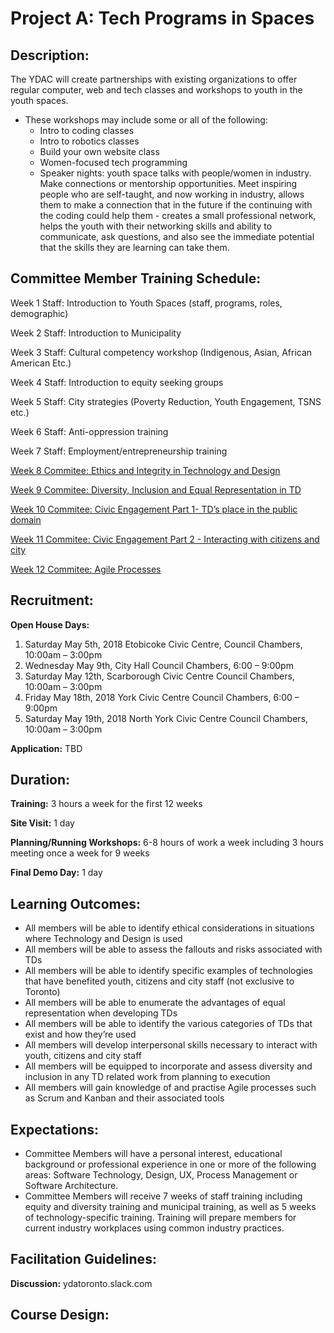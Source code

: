 # Project A:  Tech Programs in Spaces

## Description: 
The YDAC will create partnerships with existing organizations to offer regular computer, web and tech classes and workshops to youth in the youth spaces. 
- These workshops may include some or all of the following: 
    - Intro to coding classes
    - Intro to robotics classes
    - Build your own website class
    - Women-focused tech programming
    - Speaker nights: youth space talks with people/women in industry. Make connections or mentorship opportunities. Meet inspiring people who are self-taught, and now working in industry, allows them to make a connection that in the future if the continuing with the coding could help them - creates a small professional network, helps the youth with their networking skills and ability to communicate, ask questions, and also see the immediate potential that the skills they are learning can take them. 

## Committee Member Training Schedule: 
Week 1 Staff: Introduction to Youth Spaces (staff, programs, roles, demographic)

Week 2 Staff: Introduction to Municipality

Week 3 Staff: Cultural competency workshop (Indigenous, Asian, African American Etc.)

Week 4 Staff: Introduction to equity seeking groups

Week 5 Staff: City strategies (Poverty Reduction, Youth Engagement, TSNS etc.)

Week 6 Staff: Anti-oppression training

Week 7 Staff: Employment/entrepreneurship training

[Week 8 Commitee: Ethics and Integrity in Technology and Design](../Training/exercise-1.md)

[Week 9 Commitee: Diversity, Inclusion and Equal Representation in TD](../Training/exercise-2.md)

[Week 10 Commitee: Civic Engagement Part 1- TD’s place in the public domain](../Training/exercise-3.md)

[Week 11 Commitee: Civic Engagement Part 2 - Interacting with citizens and city](../Training/exercise-4.md)

[Week 12 Commitee: Agile Processes](../Training/exercise-5.md) 

## Recruitment: 
**Open House Days:**
1. Saturday May 5th, 2018 Etobicoke Civic Centre, Council Chambers, 10:00am – 3:00pm
2. Wednesday May 9th, City Hall Council Chambers, 6:00 – 9:00pm
3. Saturday May 12th, Scarborough Civic Centre Council Chambers, 10:00am – 3:00pm
4. Friday May 18th, 2018 York Civic Centre Council Chambers, 6:00 – 9:00pm
5. Saturday May 19th, 2018 North York Civic Centre Council Chambers, 10:00am – 3:00pm

**Application:** TBD

## Duration:  

**Training:** 3 hours a week for the first 12 weeks

**Site Visit:** 1 day  

**Planning/Running Workshops:** 6-8 hours of work a week including 3 hours meeting once a week for 9 weeks

**Final Demo Day:** 1 day 

## Learning Outcomes: 
- All members will be able to identify ethical considerations in situations where Technology and Design is used
- All members will be able to assess the fallouts and risks associated with TDs
- All members will be able to identify specific examples of technologies that have benefited youth, citizens and city staff (not exclusive to Toronto)
- All members will be able to enumerate the advantages of equal representation when developing TDs
- All members will be able to identify the various categories of TDs that exist and how they’re used
- All members will develop interpersonal skills necessary to interact with youth, citizens and city staff
- All members will be equipped to incorporate and assess diversity and inclusion in any TD related work from planning to execution
- All members will gain knowledge of and practise Agile processes such as Scrum and Kanban and their associated tools

## Expectations: 
- Committee Members will have a personal interest, educational background or professional experience in one or more of the following areas: Software Technology, Design, UX, Process Management or Software Architecture.
- Committee Members will receive 7 weeks of staff training including equity and diversity training and municipal training, as well as 5 weeks of technology-specific training. Training will prepare members for current industry workplaces using common industry practices. 

## Facilitation Guidelines:
**Discussion:** ydatoronto.slack.com

## Course Design: 
